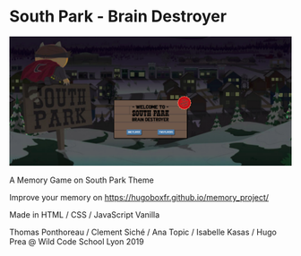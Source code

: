 # South Park - Brain Destroyer 

<img src="images/readme.png" alt="south park brain destroyer"> 

A Memory Game on South Park Theme

Improve your memory on https://hugoboxfr.github.io/memory_project/ 

Made in HTML / CSS / JavaScript Vanilla

Thomas Ponthoreau / Clement Siché / Ana Topic / Isabelle Kasas / Hugo Prea @ Wild Code School Lyon 2019
